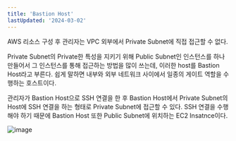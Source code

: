 ```yaml
---
title: 'Bastion Host'
lastUpdated: '2024-03-02'
---
```


AWS 리소스 구성 후 관리자는 VPC 외부에서 Private Subnet에 직접 접근할 수 없다.

Private Subnet의 Private한 특성을 지키기 위해 Public Subnet인 인스턴스를 하나 만들어서 그 인스턴스를 통해 접근하는 방법을 많이 쓰는데, 이러한 host를 Bastion Host라고 부른다. 쉽게 말하면  내부와 외부 네트워크 사이에서 일종의 게이트 역할을 수행하는 호스트이다.

관리자가 Bastion Host으로 SSH 연결을 한 후 Bastion Host에서 Private Subnet의 Host에 SSH 연결을 하는 형태로 Private Subnet에 접근할 수 있다. SSH 연결을 수행해야 하기 때문에 Bastion Host 또한 Public Subnet에 위치하는 EC2 Insatnce이다.

![image](https://github.com/rlaisqls/rlaisqls/assets/81006587/775149ad-dd6e-4823-9440-f8bf9793716f)
